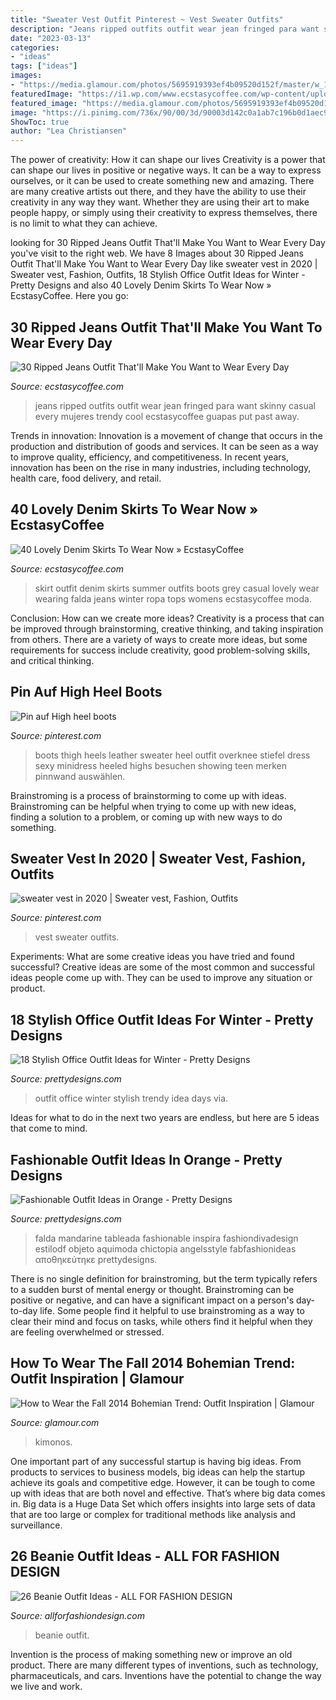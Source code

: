 ```yaml
---
title: "Sweater Vest Outfit Pinterest ~ Vest Sweater Outfits"
description: "Jeans ripped outfits outfit wear jean fringed para want skinny casual every mujeres trendy cool ecstasycoffee guapas put past away"
date: "2023-03-13"
categories:
- "ideas"
tags: ["ideas"]
images:
- "https://media.glamour.com/photos/5695919393ef4b09520d152f/master/w_1280,c_limit/fashion-2014-09-bohemian2-main.jpg"
featuredImage: "https://i1.wp.com/www.ecstasycoffee.com/wp-content/uploads/2016/10/Denim-Skirt-Outfit5.jpg?resize=343%2C806"
featured_image: "https://media.glamour.com/photos/5695919393ef4b09520d152f/master/w_1280,c_limit/fashion-2014-09-bohemian2-main.jpg"
image: "https://i.pinimg.com/736x/90/00/3d/90003d142c0a1ab7c196b0d1aec9fc07.jpg"
ShowToc: true
author: "Lea Christiansen"
---
```



The power of creativity: How it can shape our lives
Creativity is a power that can shape our lives in positive or negative ways. It can be a way to express ourselves, or it can be used to create something new and amazing. There are many creative artists out there, and they have the ability to use their creativity in any way they want. Whether they are using their art to make people happy, or simply using their creativity to express themselves, there is no limit to what they can achieve.

	

		
looking for 30 Ripped Jeans Outfit That&#039;ll Make You Want to Wear Every Day you've visit to the right web. We have 8 Images about 30 Ripped Jeans Outfit That&#039;ll Make You Want to Wear Every Day like sweater vest in 2020 | Sweater vest, Fashion, Outfits, 18 Stylish Office Outfit Ideas for Winter - Pretty Designs and also 40 Lovely Denim Skirts To Wear Now » EcstasyCoffee. Here you go:
		
    
## 30 Ripped Jeans Outfit That&#039;ll Make You Want To Wear Every Day

<img loading=lazy src="https://i1.wp.com/www.ecstasycoffee.com/wp-content/uploads/2016/09/Outfits-with-Ripped-Jeans-2.jpg" onerror="this.onerror=null;this.src='https://tse3.mm.bing.net/th?id=OIP.H4_UFqeMR8nCanra5IfqwQHaLS&amp;pid=15.1';" alt="30 Ripped Jeans Outfit That&#039;ll Make You Want to Wear Every Day">

_Source: ecstasycoffee.com_

>jeans ripped outfits outfit wear jean fringed para want skinny casual every mujeres trendy cool ecstasycoffee guapas put past away. 

	

Trends in innovation:
Innovation is a movement of change that occurs in the production and distribution of goods and services. It can be seen as a way to improve quality, efficiency, and competitiveness. In recent years, innovation has been on the rise in many industries, including technology, health care, food delivery, and retail.

    
## 40 Lovely Denim Skirts To Wear Now » EcstasyCoffee

<img loading=lazy src="https://i1.wp.com/www.ecstasycoffee.com/wp-content/uploads/2016/10/Denim-Skirt-Outfit5.jpg?resize=343%2C806" onerror="this.onerror=null;this.src='https://tse1.mm.bing.net/th?id=OIP.5BMhRnCsbho0WxPc0WzN3QHaRZ&amp;pid=15.1';" alt="40 Lovely Denim Skirts To Wear Now » EcstasyCoffee">

_Source: ecstasycoffee.com_

>skirt outfit denim skirts summer outfits boots grey casual lovely wear wearing falda jeans winter ropa tops womens ecstasycoffee moda. 

	

Conclusion: How can we create more ideas?
Creativity is a process that can be improved through brainstorming, creative thinking, and taking inspiration from others. There are a variety of ways to create more ideas, but some requirements for success include creativity, good problem-solving skills, and critical thinking.

    
## Pin Auf High Heel Boots

<img loading=lazy src="https://i.pinimg.com/736x/90/00/3d/90003d142c0a1ab7c196b0d1aec9fc07.jpg" onerror="this.onerror=null;this.src='https://tse3.mm.bing.net/th?id=OIP.-l9_TFipaaOi6jgIQ6v0dgHaLH&amp;pid=15.1';" alt="Pin auf High heel boots">

_Source: pinterest.com_

>boots thigh heels leather sweater heel outfit overknee stiefel dress sexy minidress heeled highs besuchen showing teen merken pinnwand auswählen. 

	

Brainstroming is a process of brainstorming to come up with ideas. Brainstroming can be helpful when trying to come up with new ideas, finding a solution to a problem, or coming up with new ways to do something.

    
## Sweater Vest In 2020 | Sweater Vest, Fashion, Outfits

<img loading=lazy src="https://i.pinimg.com/736x/4f/18/a5/4f18a50c0391b5b84b9ec594d36a5cb8.jpg" onerror="this.onerror=null;this.src='https://tse2.mm.bing.net/th?id=OIP.ajPpwwCFTJkFSmB0ShbASQHaJJ&amp;pid=15.1';" alt="sweater vest in 2020 | Sweater vest, Fashion, Outfits">

_Source: pinterest.com_

>vest sweater outfits. 

	

Experiments: What are some creative ideas you have tried and found successful?
Creative ideas are some of the most common and successful ideas people come up with. They can be used to improve any situation or product.

    
## 18 Stylish Office Outfit Ideas For Winter - Pretty Designs

<img loading=lazy src="http://www.prettydesigns.com/wp-content/uploads/2014/11/Trendy-Outfit-Idea-for-Work-Days.jpg" onerror="this.onerror=null;this.src='https://tse4.mm.bing.net/th?id=OIP.K2A-xKwmHi1_Ceu_ZgEBWAHaLT&amp;pid=15.1';" alt="18 Stylish Office Outfit Ideas for Winter - Pretty Designs">

_Source: prettydesigns.com_

>outfit office winter stylish trendy idea days via. 

	

Ideas for what to do in the next two years are endless, but here are 5 ideas that come to mind. 

    
## Fashionable Outfit Ideas In Orange - Pretty Designs

<img loading=lazy src="http://www.prettydesigns.com/wp-content/uploads/2014/06/Pretty-Orange-Maxi-Dress-Outfit-Idea.jpg" onerror="this.onerror=null;this.src='https://tse3.mm.bing.net/th?id=OIP.n5w310jUJgVHe4mY0NK_mQHaK0&amp;pid=15.1';" alt="Fashionable Outfit Ideas in Orange - Pretty Designs">

_Source: prettydesigns.com_

>falda mandarine tableada fashionable inspira fashiondivadesign estilodf objeto aquimoda chictopia angelsstyle fabfashionideas αποθηκεύτηκε prettydesigns. 

	

There is no single definition for brainstroming, but the term typically refers to a sudden burst of mental energy or thought. Brainstroming can be positive or negative, and can have a significant impact on a person's day-to-day life. Some people find it helpful to use brainstroming as a way to clear their mind and focus on tasks, while others find it helpful when they are feeling overwhelmed or stressed.

    
## How To Wear The Fall 2014 Bohemian Trend: Outfit Inspiration | Glamour

<img loading=lazy src="https://media.glamour.com/photos/5695919393ef4b09520d152f/master/w_1280,c_limit/fashion-2014-09-bohemian2-main.jpg" onerror="this.onerror=null;this.src='https://tse1.mm.bing.net/th?id=OIP.DNdr6boxLuauYdUWuzhuqgHaLH&amp;pid=15.1';" alt="How to Wear the Fall 2014 Bohemian Trend: Outfit Inspiration | Glamour">

_Source: glamour.com_

>kimonos. 

	

One important part of any successful startup is having big ideas. From products to services to business models, big ideas can help the startup achieve its goals and competitive edge. However, it can be tough to come up with ideas that are both novel and effective. That’s where big data comes in. Big data is a Huge Data Set which offers insights into large sets of data that are too large or complex for traditional methods like analysis and surveillance.

    
## 26 Beanie Outfit Ideas - ALL FOR FASHION DESIGN

<img loading=lazy src="https://allforfashiondesign.com/wp-content/uploads/2013/12/e-23-600x880.jpg" onerror="this.onerror=null;this.src='https://tse4.mm.bing.net/th?id=OIP.JFec5LO1Xriqb85OR4mFNwHaK3&amp;pid=15.1';" alt="26 Beanie Outfit Ideas - ALL FOR FASHION DESIGN">

_Source: allforfashiondesign.com_

>beanie outfit. 

	

Invention is the process of making something new or improve an old product. There are many different types of inventions, such as technology, pharmaceuticals, and cars. Inventions have the potential to change the way we live and work.

